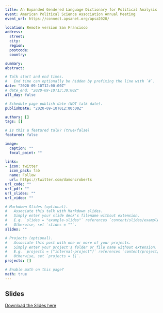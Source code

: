 ```yaml
---
title: An Expanded Gendered Language Dictionary for Political Analysis
event: American Political Science Association Annual Meeting
event_url: https://connect.apsanet.org/apsa2020/

location: Remote version San Francisco
address:
  street:
  city: 
  region:
  postcode: 
  country: 

summary: 
abstract: 

# Talk start and end times.
#   End time can optionally be hidden by prefixing the line with `#`.
date: "2020-09-10T12:00:00Z"
# date_end: "2020-09-10T13:30:00Z"
all_day: false

# Schedule page publish date (NOT talk date).
publishDate: "2020-09-10T012:00:00Z"

authors: []
tags: []

# Is this a featured talk? (true/false)
featured: false

image:
  caption: ""
  focal_point: ""

links:
- icon: twitter
  icon_pack: fab
  name: Follow
  url: https://twitter.com/damoncroberts
url_code: ""
url_pdf: ""
url_slides: ""
url_video: ""

# Markdown Slides (optional).
#   Associate this talk with Markdown slides.
#   Simply enter your slide deck's filename without extension.
#   E.g. `slides = "example-slides"` references `content/slides/example-slides.md`.
#   Otherwise, set `slides = ""`.
slides: ""

# Projects (optional).
#   Associate this post with one or more of your projects.
#   Simply enter your project's folder or file name without extension.
#   E.g. `projects = ["internal-project"]` references `content/project/deep-learning/index.md`.
#   Otherwise, set `projects = []`.
projects: []

# Enable math on this page?
math: true
---
```


## Slides

[Download the Slides here](https://www.dropbox.com/s/zwflx2d9vi2e7p6/final_slides_v09-09-20PM.pdf?dl=0)
